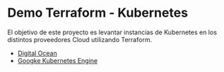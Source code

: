 # Demo Terraform - Kubernetes

El objetivo de este proyecto es levantar instancias de Kubernetes en los distintos proveedores Cloud utilizando Terraform.

* [Digital Ocean](#digitalocean)
* [Googke Kubernetes Engine](#google)